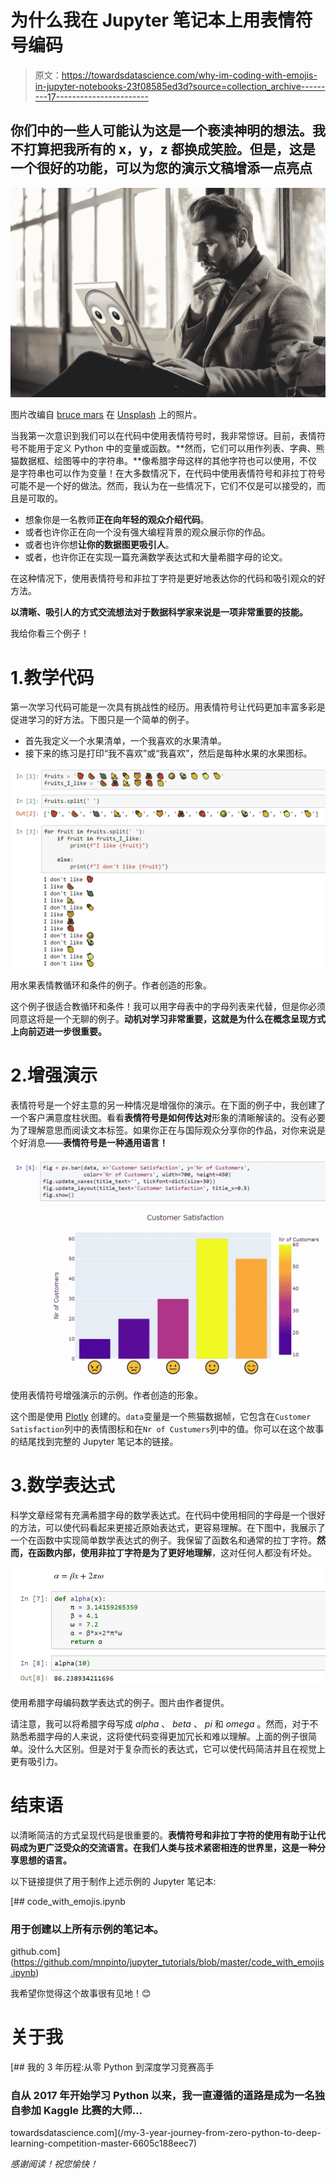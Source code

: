 # 为什么我在 Jupyter 笔记本上用表情符号编码

> 原文：<https://towardsdatascience.com/why-im-coding-with-emojis-in-jupyter-notebooks-23f08585ed3d?source=collection_archive---------17----------------------->

## 你们中的一些人可能认为这是一个亵渎神明的想法。我不打算把我所有的 x，y，z 都换成笑脸。但是，这是一个很好的功能，可以为您的演示文稿增添一点亮点

![](img/e9340e11450dc15d61279bf62e22d1ee.png)

图片改编自 [bruce mars](https://unsplash.com/@brucemars?utm_source=unsplash&utm_medium=referral&utm_content=creditCopyText) 在 [Unsplash](/s/photos/thinking?utm_source=unsplash&utm_medium=referral&utm_content=creditCopyText) 上的照片。

当我第一次意识到我们可以在代码中使用表情符号时，我非常惊讶。目前，表情符号不能用于定义 Python 中的变量或函数。**然而，它们可以用作列表、字典、熊猫数据框、绘图等中的字符串。**像希腊字母这样的其他字符也可以使用，不仅是字符串也可以作为变量！在大多数情况下，在代码中使用表情符号和非拉丁符号可能不是一个好的做法。然而，我认为在一些情况下，它们不仅是可以接受的，而且是可取的。

*   想象你是一名教师**正在向年轻的观众介绍代码**。
*   或者也许你正在向一个没有强大编程背景的观众展示你的作品。
*   或者也许你想**让你的数据图更吸引人**。
*   或者，也许你正在实现一篇充满数学表达式和大量希腊字母的论文。

在这种情况下，使用表情符号和非拉丁字符是更好地表达你的代码和吸引观众的好方法。

**以清晰、吸引人的方式交流想法对于数据科学家来说是一项非常重要的技能。**

我给你看三个例子！

# 1.教学代码

第一次学习代码可能是一次具有挑战性的经历。用表情符号让代码更加丰富多彩是促进学习的好方法。下图只是一个简单的例子。

*   首先我定义一个水果清单，一个我喜欢的水果清单。
*   接下来的练习是打印“我不喜欢”或“我喜欢”，然后是每种水果的水果图标。

![](img/4590fc1efc109ef913e1b6d7160f81f6.png)

用水果表情教循环和条件的例子。作者创造的形象。

这个例子很适合教循环和条件！我可以用字母表中的字母列表来代替，但是你必须同意这将是一个无聊的例子。**动机对学习非常重要，这就是为什么在概念呈现方式上向前迈进一步很重要。**

# 2.增强演示

表情符号是一个好主意的另一种情况是增强你的演示。在下面的例子中，我创建了一个客户满意度柱状图。看看**表情符号是如何传达对**形象的清晰解读的。没有必要为了理解意思而阅读文本标签。如果你正在与国际观众分享你的作品，对你来说是个好消息——**表情符号是一种通用语言！**

![](img/d8f458777cb7219288e6f27ae29a4978.png)

使用表情符号增强演示的示例。作者创造的形象。

这个图是使用 [Plotly](https://plotly.com/python/) 创建的。`data`变量是一个熊猫数据帧，它包含在`Customer Satisfaction`列中的表情图标和在`Nr of Custumers`列中的值。你可以在这个故事的结尾找到完整的 Jupyter 笔记本的链接。

# 3.数学表达式

科学文章经常有充满希腊字母的数学表达式。在代码中使用相同的字母是一个很好的方法，可以使代码看起来更接近原始表达式，更容易理解。在下图中，我展示了一个在函数中实现简单数学表达式的例子。我保留了函数名和通常的拉丁字符。**然而，在函数内部，使用非拉丁字符是为了更好地理解**，这对任何人都没有坏处。

![](img/2b14901064f17f51131a2c968a20adf7.png)

使用希腊字母编码数学表达式的例子。图片由作者提供。

请注意，我可以将希腊字母写成 *alpha* 、 *beta* 、 *pi* 和 *omega* 。然而，对于不熟悉希腊字母的人来说，这将使代码变得更加冗长和难以理解。上面的例子很简单。没什么大区别。但是对于复杂而长的表达式，它可以使代码简洁并且在视觉上更有吸引力。

# 结束语

以清晰简洁的方式呈现代码是很重要的。**表情符号和非拉丁字符的使用有助于让代码成为更广泛受众的交流语言。在我们人类与技术紧密相连的世界里，这是一种分享思想的语言。**

以下链接提供了用于制作上述示例的 Jupyter 笔记本:

[](https://github.com/mnpinto/jupyter_tutorials/blob/master/code_with_emojis.ipynb) [## code_with_emojis.ipynb

### 用于创建以上所有示例的笔记本。

github.com](https://github.com/mnpinto/jupyter_tutorials/blob/master/code_with_emojis.ipynb) 

我希望你觉得这个故事很有见地！😊

# 关于我

[](/my-3-year-journey-from-zero-python-to-deep-learning-competition-master-6605c188eec7) [## 我的 3 年历程:从零 Python 到深度学习竞赛高手

### 自从 2017 年开始学习 Python 以来，我一直遵循的道路是成为一名独自参加 Kaggle 比赛的大师…

towardsdatascience.com](/my-3-year-journey-from-zero-python-to-deep-learning-competition-master-6605c188eec7) 

*感谢阅读！祝您愉快！*